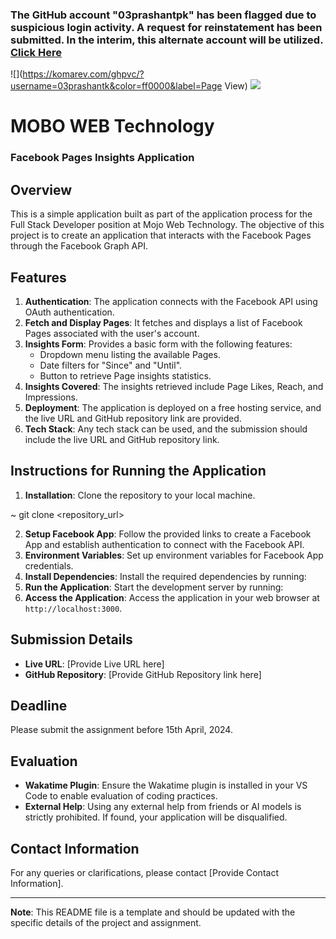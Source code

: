 ###  The GitHub account "03prashantpk" has been flagged due to suspicious login activity. A request for reinstatement has been submitted. In the interim, this alternate account will be utilized. <a href="https://www.google.com/search?&q=enally+prashant+github" target="_blank"> Click Here </a>



![](https://komarev.com/ghpvc/?username=03prashantk&color=ff0000&label=Page View) ![](https://hit.yhype.me/github/profile?user_id=43730425)


# MOBO WEB Technology

### Facebook Pages Insights Application

## Overview

This is a simple application built as part of the application process for the Full Stack Developer position at Mojo Web Technology. The objective of this project is to create an application that interacts with the Facebook Pages through the Facebook Graph API.

## Features

1. **Authentication**: The application connects with the Facebook API using OAuth authentication.
2. **Fetch and Display Pages**: It fetches and displays a list of Facebook Pages associated with the user's account.
3. **Insights Form**: Provides a basic form with the following features:
   - Dropdown menu listing the available Pages.
   - Date filters for "Since" and "Until".
   - Button to retrieve Page insights statistics.
4. **Insights Covered**: The insights retrieved include Page Likes, Reach, and Impressions.
5. **Deployment**: The application is deployed on a free hosting service, and the live URL and GitHub repository link are provided.
6. **Tech Stack**: Any tech stack can be used, and the submission should include the live URL and GitHub repository link.

## Instructions for Running the Application

1. **Installation**: Clone the repository to your local machine.

~ git clone <repository_url>

2. **Setup Facebook App**: Follow the provided links to create a Facebook App and establish authentication to connect with the Facebook API.
3. **Environment Variables**: Set up environment variables for Facebook App credentials.
4. **Install Dependencies**: Install the required dependencies by running:
5. **Run the Application**: Start the development server by running:
6. **Access the Application**: Access the application in your web browser at `http://localhost:3000`.

## Submission Details

- **Live URL**: [Provide Live URL here]
- **GitHub Repository**: [Provide GitHub Repository link here]

## Deadline

Please submit the assignment before 15th April, 2024.

## Evaluation

- **Wakatime Plugin**: Ensure the Wakatime plugin is installed in your VS Code to enable evaluation of coding practices.
- **External Help**: Using any external help from friends or AI models is strictly prohibited. If found, your application will be disqualified.

## Contact Information

For any queries or clarifications, please contact [Provide Contact Information].

---

**Note**: This README file is a template and should be updated with the specific details of the project and assignment.

